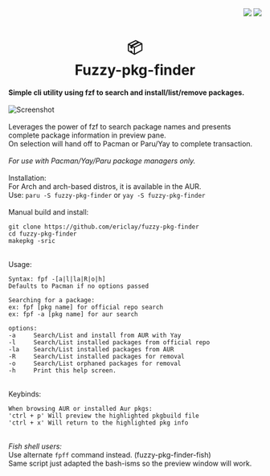 <div align="right">
    <img src="https://img.shields.io/static/v1?label=Language&message=shell&color=%235BB97E&style=flat-square"/>
    <img src="https://img.shields.io/github/license/ericlay/fuzzy-pkg-finder?color=%235BB97E&label=LIC&style=flat-square"/>
</div>
 <div align="center"><h1>📦<br>Fuzzy-pkg-finder</h1></div>

**Simple cli utility using fzf to search and install/list/remove packages.**\
 \
![Screenshot](https://gitlab.com/airclay/fuzzy-pkg-finder/-/raw/master/fpf.png) \
 \
Leverages the power of fzf to search package names and presents complete package information in preview pane. \
On selection will hand off to Pacman or Paru/Yay to complete transaction. \
  \
*For use with Pacman/Yay/Paru package managers only.*\
 \
Installation: \
For Arch and arch-based distros, it is available in the AUR. \
Use: `paru -S fuzzy-pkg-finder` or `yay -S fuzzy-pkg-finder` \
 \
Manual build and install:
```
git clone https://github.com/ericlay/fuzzy-pkg-finder
cd fuzzy-pkg-finder
makepkg -sric
```
 \
Usage: 
```
Syntax: fpf -[a|l|la|R|o|h]
Defaults to Pacman if no options passed

Searching for a package:
ex: fpf [pkg name] for official repo search
ex: fpf -a [pkg name] for aur search

options:
-a     Search/List and install from AUR with Yay
-l     Search/List installed packages from official repo
-la    Search/List installed packages from AUR 
-R     Search/List installed packages for removal
-o     Search/List orphaned packages for removal
-h     Print this help screen.
```
\
Keybinds:
```
When browsing AUR or installed Aur pkgs:
'ctrl + p' Will preview the highlighted pkgbuild file
'ctrl + x' Will return to the highlighted pkg info
```
 \
*Fish shell users:* \
Use alternate `fpff` command instead. (fuzzy-pkg-finder-fish)\
Same script just adapted the bash-isms so the preview window will work.
